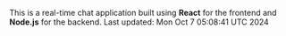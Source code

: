 This is a real-time chat application built using **React** for the frontend and **Node.js** for the backend.
Last updated: Mon Oct  7 05:08:41 UTC 2024
